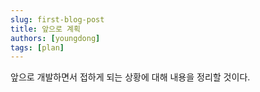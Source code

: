 ```yaml
---
slug: first-blog-post
title: 앞으로 계획
authors: [youngdong]
tags: [plan]
---
```


앞으로 개발하면서 접하게 되는 상황에 대해 내용을 정리할 것이다.